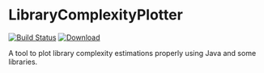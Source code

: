 # LibraryComplexityPlotter
[![Build Status](https://lambda.informatik.uni-tuebingen.de/jenkins/buildStatus/icon?job=LibraryComplexityPlotter)](https://lambda.informatik.uni-tuebingen.de/jenkins/view/EAGER/job/LibraryComplexityPlotter/)
[ ![Download](https://api.bintray.com/packages/apeltzer/EAGER/LCP/images/download.svg) ](https://bintray.com/apeltzer/EAGER/LCP/_latestVersion)

A tool to plot library complexity estimations properly using Java and some libraries.
